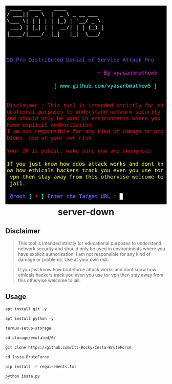 <h1 align="center">
  <br>
  <a href="https://github.com/vyasanbmathew5/server-down"><img src="https://github.com/vyasanbmathew5/server-down/blob/main/.%20gitignore/server-down.png" alt="server-down"></a>
  <br>
  server-down
  <br>
</h1>


## Disclaimer 

>This tool is intended strictly for educational purposes to understand network security and should only be used in environments where you have explicit authorization.
>I am not responsible for any kind of damage or problems. Use at your own risk.

>If you just know how bruteforce attack works and dont know how ethicals hackers track you even you use tor vpn then stay away from this othervise welcome to jail.

## Usage

```shell script
apt install git -y
```

```shell script
apt install python -y
```

```shell script
termux-setup-storage
```

```shell script
cd storage/emulated/0/ 
```

```shell script
git clone https://github.com/Itz-Rocky/Insta-BruteForce
```

```shell script
cd Insta-BruteForce
```

```shell script
pip install -r requirements.txt
```

```shell script
python insta.py
```

</p>
